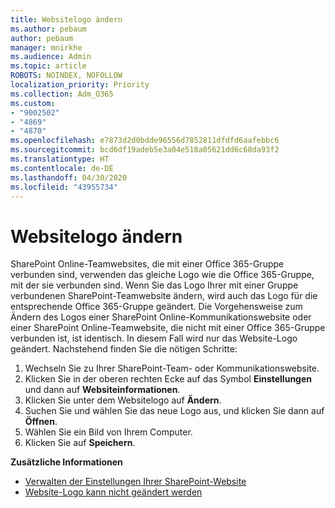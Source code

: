```yaml
---
title: Websitelogo ändern
ms.author: pebaum
author: pebaum
manager: mnirkhe
ms.audience: Admin
ms.topic: article
ROBOTS: NOINDEX, NOFOLLOW
localization_priority: Priority
ms.collection: Adm_O365
ms.custom:
- "9002502"
- "4869"
- "4870"
ms.openlocfilehash: e7873d2d0bdde96556d7852811dfdfd6aafebbc6
ms.sourcegitcommit: bcd6df19adeb5e3a04e518a05621dd6c68da93f2
ms.translationtype: HT
ms.contentlocale: de-DE
ms.lasthandoff: 04/30/2020
ms.locfileid: "43955734"
---
```

# <a name="change-site-logo"></a>Websitelogo ändern

SharePoint Online-Teamwebsites, die mit einer Office 365-Gruppe verbunden sind, verwenden das gleiche Logo wie die Office 365-Gruppe, mit der sie verbunden sind. Wenn Sie das Logo Ihrer mit einer Gruppe verbundenen SharePoint-Teamwebsite ändern, wird auch das Logo für die entsprechende Office 365-Gruppe geändert. Die Vorgehensweise zum Ändern des Logos einer SharePoint Online-Kommunikationswebsite oder einer SharePoint Online-Teamwebsite, die nicht mit einer Office 365-Gruppe verbunden ist, ist identisch. In diesem Fall wird nur das Website-Logo geändert. Nachstehend finden Sie die nötigen Schritte:

1. Wechseln Sie zu Ihrer SharePoint-Team- oder Kommunikationswebsite.
2. Klicken Sie in der oberen rechten Ecke auf das Symbol **Einstellungen** und dann auf **Websiteinformationen**.
3. Klicken Sie unter dem Websitelogo auf **Ändern**.
4. Suchen Sie und wählen Sie das neue Logo aus, und klicken Sie dann auf **Öffnen**.
5. Wählen Sie ein Bild von Ihrem Computer.
6. Klicken Sie auf **Speichern**.

**Zusätzliche Informationen**

- [Verwalten der Einstellungen Ihrer SharePoint-Website](https://support.office.com/article/manage-your-sharepoint-site-settings-8376034d-d0c7-446e-9178-6ab51c58df42)
- [Website-Logo kann nicht geändert werden](https://docs.microsoft.com/sharepoint/troubleshoot/sites/error-when-changing-o365-site-logo)
